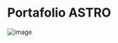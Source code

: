 # Portafolio ASTRO
![image](https://github.com/user-attachments/assets/562a8c08-2cb3-485c-809e-7cd40a177b22)
